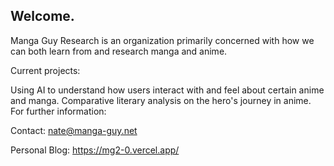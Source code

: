 ## Welcome.

Manga Guy Research is an organization primarily concerned with how we can both learn from and research manga and anime.

Current projects:

Using AI to understand how users interact with and feel about certain anime and manga.
Comparative literary analysis on the hero's journey in anime.
For further information:

Contact: nate@manga-guy.net

Personal Blog: https://mg2-0.vercel.app/
